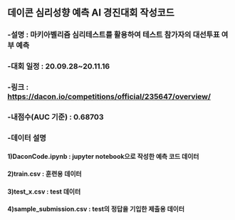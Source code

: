 ## 데이콘 심리성향 예측 AI 경진대회 작성코드

### -설명 : 마키아벨리즘 심리테스트를 활용하여 테스트 참가자의 대선투표 여부 예측

### -대회 일정 : 20.09.28~20.11.16
### -링크 : https://dacon.io/competitions/official/235647/overview/
### -내점수(AUC 기준) : 0.68703
### -데이터 설명 
#### 1)DaconCode.ipynb : jupyter notebook으로 작성한 예측 코드 데이터
#### 2)train.csv : 훈련용 데이터
#### 3)test_x.csv : test 데이터
#### 4)sample_submission.csv : test의 정답을 기입한 제출용 데이터


